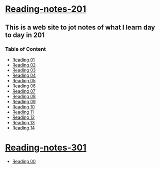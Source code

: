 # **<u> Reading-notes-201 </u>**

## This is a web site to jot notes of what I learn day to day in 201

### Table of Content
* [Reading 01](class-01.md)
* [Reading 02](class-02.md)
* [Reading 03](class-03.md)
* [Reading 04](class-04.md)
* [Reading 05]()
* [Reading 06](class-06.md)
* [Reading 07]()
* [Reading 08]()
* [Reading 09]()
* [Reading 10]()
* [Reading 11]()
* [Reading 12]()
* [Reading 13]()
* [Reading 14]()

# **<u> Reading-notes-301 </u>**
* [Reading 00]()
